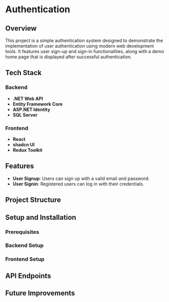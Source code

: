 # Authentication

## Overview

This project is a simple authentication system designed to demonstrate the implementation of user authentication using modern web development tools. It features user sign-up and sign-in functionalities, along with a demo home page that is displayed after successful authentication.

## Tech Stack

### Backend

- **.NET Web API**
- **Entity Framework Core**
- **ASP.NET Identity**
- **SQL Server**

### Frontend

- **React**
- **shadcn UI**
- **Redux Toolkit**

## Features

- **User Signup**: Users can sign up with a valid email and password.
- **User Signin**: Registered users can log in with their credentials.

## Project Structure

## Setup and Installation

### Prerequisites

### Backend Setup

### Frontend Setup

## API Endpoints

## Future Improvements
